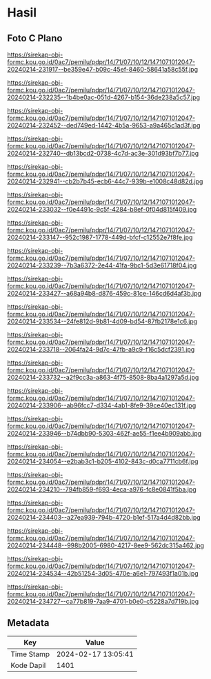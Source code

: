 # Hasil

## Foto C Plano

https://sirekap-obj-formc.kpu.go.id/0ac7/pemilu/pdpr/14/71/07/10/12/1471071012047-20240214-231917--be359e47-b09c-45ef-8460-58641a58c55f.jpg

https://sirekap-obj-formc.kpu.go.id/0ac7/pemilu/pdpr/14/71/07/10/12/1471071012047-20240214-232235--1b4be0ac-051d-4267-b154-36de238a5c57.jpg

https://sirekap-obj-formc.kpu.go.id/0ac7/pemilu/pdpr/14/71/07/10/12/1471071012047-20240214-232452--ded749ed-1442-4b5a-9653-a9a465c1ad3f.jpg

https://sirekap-obj-formc.kpu.go.id/0ac7/pemilu/pdpr/14/71/07/10/12/1471071012047-20240214-232740--db13bcd2-0738-4c7d-ac3e-301d93bf7b77.jpg

https://sirekap-obj-formc.kpu.go.id/0ac7/pemilu/pdpr/14/71/07/10/12/1471071012047-20240214-232941--cb2b7b45-ecb6-44c7-939b-e1008c48d82d.jpg

https://sirekap-obj-formc.kpu.go.id/0ac7/pemilu/pdpr/14/71/07/10/12/1471071012047-20240214-233032--f0e4491c-9c5f-4284-b8ef-0f04d815f409.jpg

https://sirekap-obj-formc.kpu.go.id/0ac7/pemilu/pdpr/14/71/07/10/12/1471071012047-20240214-233147--952c1987-1778-449d-bfcf-c12552e7f8fe.jpg

https://sirekap-obj-formc.kpu.go.id/0ac7/pemilu/pdpr/14/71/07/10/12/1471071012047-20240214-233239--7b3a6372-2e44-41fa-9bc1-5d3e61718f04.jpg

https://sirekap-obj-formc.kpu.go.id/0ac7/pemilu/pdpr/14/71/07/10/12/1471071012047-20240214-233427--a68a94b8-d876-459c-81ce-146cd6d4af3b.jpg

https://sirekap-obj-formc.kpu.go.id/0ac7/pemilu/pdpr/14/71/07/10/12/1471071012047-20240214-233534--24fe812d-9b81-4d09-bd54-87fb2178e1c6.jpg

https://sirekap-obj-formc.kpu.go.id/0ac7/pemilu/pdpr/14/71/07/10/12/1471071012047-20240214-233718--2064fa24-9d7c-47fb-a9c9-f16c5dcf2391.jpg

https://sirekap-obj-formc.kpu.go.id/0ac7/pemilu/pdpr/14/71/07/10/12/1471071012047-20240214-233732--a2f9cc3a-a863-4f75-8508-8ba4a1297a5d.jpg

https://sirekap-obj-formc.kpu.go.id/0ac7/pemilu/pdpr/14/71/07/10/12/1471071012047-20240214-233906--ab96fcc7-d334-4ab1-8fe9-39ce40ec131f.jpg

https://sirekap-obj-formc.kpu.go.id/0ac7/pemilu/pdpr/14/71/07/10/12/1471071012047-20240214-233946--b74dbb90-5303-462f-ae55-f1ee4b909abb.jpg

https://sirekap-obj-formc.kpu.go.id/0ac7/pemilu/pdpr/14/71/07/10/12/1471071012047-20240214-234054--e2bab3c1-b205-4102-843c-d0ca7711cb6f.jpg

https://sirekap-obj-formc.kpu.go.id/0ac7/pemilu/pdpr/14/71/07/10/12/1471071012047-20240214-234210--794fb859-f693-4eca-a976-fc8e0841f5ba.jpg

https://sirekap-obj-formc.kpu.go.id/0ac7/pemilu/pdpr/14/71/07/10/12/1471071012047-20240214-234403--a27ea939-794b-4720-b1ef-517a4d4d82bb.jpg

https://sirekap-obj-formc.kpu.go.id/0ac7/pemilu/pdpr/14/71/07/10/12/1471071012047-20240214-234448--998b2005-6980-4217-8ee9-562dc315a462.jpg

https://sirekap-obj-formc.kpu.go.id/0ac7/pemilu/pdpr/14/71/07/10/12/1471071012047-20240214-234534--42b51254-3d05-470e-a6e1-797493f1a01b.jpg

https://sirekap-obj-formc.kpu.go.id/0ac7/pemilu/pdpr/14/71/07/10/12/1471071012047-20240214-234727--ca77b819-7aa9-4701-b0e0-c5228a7d719b.jpg


## Metadata

| Key        | Value               |
| ---------- | ------------------- |
| Time Stamp | 2024-02-17 13:05:41 |
| Kode Dapil | 1401                |



